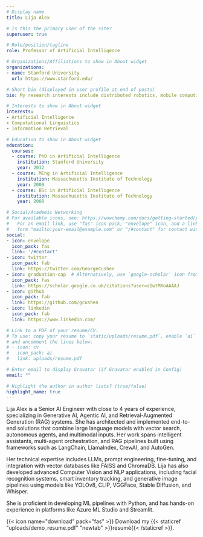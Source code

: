 ```yaml
---
# Display name
title: Lija Alex

# Is this the primary user of the site?
superuser: true

# Role/position/tagline
role: Professor of Artificial Intelligence

# Organizations/Affiliations to show in About widget
organizations:
- name: Stanford University
  url: https://www.stanford.edu/

# Short bio (displayed in user profile at end of posts)
bio: My research interests include distributed robotics, mobile computing and programmable matter.

# Interests to show in About widget
interests:
- Artificial Intelligence
- Computational Linguistics
- Information Retrieval

# Education to show in About widget
education:
  courses:
  - course: PhD in Artificial Intelligence
    institution: Stanford University
    year: 2012
  - course: MEng in Artificial Intelligence
    institution: Massachusetts Institute of Technology
    year: 2009
  - course: BSc in Artificial Intelligence
    institution: Massachusetts Institute of Technology
    year: 2008

# Social/Academic Networking
# For available icons, see: https://wowchemy.com/docs/getting-started/page-builder/#icons
#   For an email link, use "fas" icon pack, "envelope" icon, and a link in the
#   form "mailto:your-email@example.com" or "/#contact" for contact widget.
social:
- icon: envelope
  icon_pack: fas
  link: '/#contact'
- icon: twitter
  icon_pack: fab
  link: https://twitter.com/GeorgeCushen
- icon: graduation-cap  # Alternatively, use `google-scholar` icon from `ai` icon pack
  icon_pack: fas
  link: https://scholar.google.co.uk/citations?user=sIwtMXoAAAAJ
- icon: github
  icon_pack: fab
  link: https://github.com/gcushen
- icon: linkedin
  icon_pack: fab
  link: https://www.linkedin.com/

# Link to a PDF of your resume/CV.
# To use: copy your resume to `static/uploads/resume.pdf`, enable `ai` icons in `params.toml`, 
# and uncomment the lines below.
# - icon: cv
#   icon_pack: ai
#   link: uploads/resume.pdf

# Enter email to display Gravatar (if Gravatar enabled in Config)
email: ""

# Highlight the author in author lists? (true/false)
highlight_name: true
---
```


Lija Alex is a Senior AI Engineer with close to 4 years of experience, specializing in Generative AI, Agentic AI, and Retrieval-Augmented Generation (RAG) systems. She has architected and implemented end-to-end solutions that combine large language models with vector search, autonomous agents, and multimodal inputs. Her work spans intelligent assistants, multi-agent orchestration, and RAG pipelines built using frameworks such as LangChain, LlamaIndex, CrewAI, and AutoGen.

Her technical expertise includes LLMs, prompt engineering, fine-tuning, and integration with vector databases like FAISS and ChromaDB. Lija has also developed advanced Computer Vision and NLP applications, including facial recognition systems, smart inventory tracking, and generative image pipelines using models like YOLOv8, CLIP, VGGFace, Stable Diffusion, and Whisper.

She is proficient in developing ML pipelines with Python, and has hands-on experience in platforms like Azure ML Studio and Streamlit. 



{{< icon name="download" pack="fas" >}} Download my {{< staticref "uploads/demo_resume.pdf" "newtab" >}}resumé{{< /staticref >}}.

